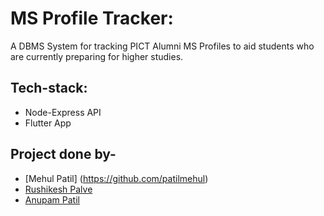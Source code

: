 # MS Profile Tracker:

A DBMS System for tracking PICT Alumni MS Profiles to aid students who are currently preparing for higher studies.

## Tech-stack:
- Node-Express API
- Flutter App

## Project done by-
- [Mehul Patil] (https://github.com/patilmehul) <br>
- [Rushikesh Palve](https://github.com/rushikeshkpalve)<br>
- [Anupam Patil](https://github.com/anupampatil44)
